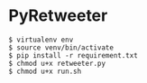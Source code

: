 # PyRetweeter

```
$ virtualenv env
$ source venv/bin/activate
$ pip install -r requirement.txt
$ chmod u+x retweeter.py
$ chmod u+x run.sh
```

